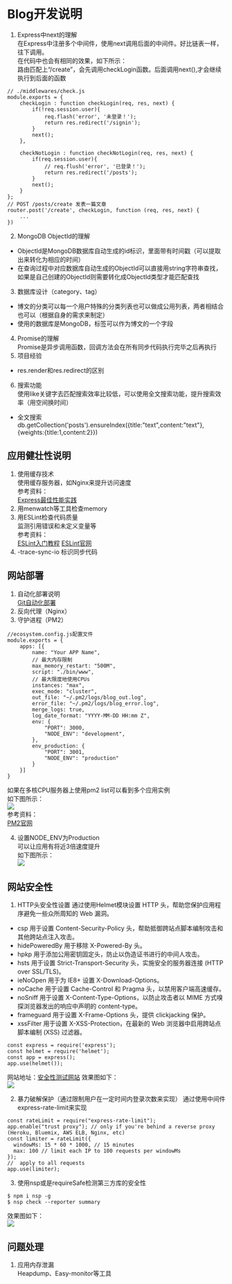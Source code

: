 # Blog开发说明
1. Express中next的理解<br>
在Express中注册多个中间件，使用next调用后面的中间件。好比链表一样，往下调用。<br>
在代码中也会有相同的效果，如下所示：<br>
路由匹配上“/create”，会先调用checkLogin函数。后面调用next(),才会继续执行到后面的函数<br>
```node
// ./middlewares/check.js
module.exports = {
	checkLogin : function checkLogin(req, res, next) {
		if(!req.session.user){
			req.flash('error', '未登录！');
			return res.redirect('/signin');
		}
		next();
	},

	checkNotLogin : function checkNotLogin(req, res, next) {
		if(req.session.user){
			// req.flush('error', '已登录！');
			return res.redirect('/posts');
		}
		next();
	}
};
// POST /posts/create 发表一篇文章
router.post('/create', checkLogin, function (req, res, next) {
	...
})
```
2. MongoDB ObjectId的理解<br>
- ObjectId是MongoDB数据库自动生成的id标识，里面带有时间戳（可以提取出来转化为相应的时间）
- 在查询过程中对应数据库自动生成的ObjectId可以直接用string字符串查找，如果是自己创建的ObjectId则需要转化成ObjectId类型才能匹配查找
3. 数据库设计（category、tag）<br>
- 博文的分类可以每一个用户特殊的分类列表也可以做成公用列表，两者相结合也可以（根据自身的需求来制定）
- 使用的数据库是MongoDB，标签可以作为博文的一个字段
4. Promise的理解<br>
Promise是异步调用函数，回调方法会在所有同步代码执行完毕之后再执行
5. 项目经验<br>
- res.render和res.redirect的区别<br>
6. 搜索功能<br>
使用like关键字去匹配搜索效率比较低，可以使用全文搜索功能，提升搜索效率（用空间换时间）<br>
- 全文搜索
db.getCollection('posts').ensureIndex({title:"text",content:"text"},{weights:{title:1,content:2}})<br>

## 应用健壮性说明<br>
1. 使用缓存技术<br>
使用缓存服务器，如Nginx来提升访问速度<br>
参考资料：<br>
<a href="http://www.expressjs.com.cn/advanced/best-practice-performance.html#use-a-load-balancer">Express最佳性能实践</a>
2. 用menwatch等工具检查memory<br>
3. 用ESLint检查代码质量<br>
监测引用错误和未定义变量等<br>
参考资料：<br>
<a href="https://www.jianshu.com/p/ad1e46faaea2">ESLint入门教程</a>
<a href="http://eslint.cn/docs/rules/">ESLint官网</a>
4. -trace-sync-io 标识同步代码<br>

## 网站部署<br>
1. 自动化部署说明<br>
<a href="https://github.com/yuniyiqi23/Blog/blob/master/docs/git_auto_deploy.md">Git自动化部署</a>
2. 反向代理（Nginx）<br>
3. 守护进程（PM2）<br>
```node
//ecosystem.config.js配置文件
module.exports = {
    apps: [{
		name: "Your APP Name",
		// 最大内存限制
		max_memory_restart: "500M",
		script: "./bin/www",
		// 最大限度地使用CPUs
		instances: "max",
		exec_mode: "cluster",
		out_file: "~/.pm2/logs/blog_out.log",
		error_file: "~/.pm2/logs/blog_error.log",
		merge_logs: true,
		log_date_format: "YYYY-MM-DD HH:mm Z",
		env: {
			"PORT": 3000,
			"NODE_ENV": "development",
		},
		env_production: {
			"PORT": 3001,
			"NODE_ENV": "production"
		}
	}]
}
```
如果在多核CPU服务器上使用pm2 list可以看到多个应用实例<br>
如下图所示：<br>
![](http://47.75.8.64/pm2_list.png)<br>
参考资料：<br>
<a href="http://pm2.keymetrics.io/">PM2官网</a>

4. 设置NODE_ENV为Production<br>
   可以让应用有将近3倍速度提升<br>
   如下图所示：<br>
![](https://goldbergyoni.com/wp-content/uploads/2017/03/node_env-performance.png)<br>

## 网站安全性<br>
1. HTTP头安全性设置
通过使用Helmet模块设置 HTTP 头，帮助您保护应用程序避免一些众所周知的 Web 漏洞。<br>
- csp 用于设置 Content-Security-Policy 头，帮助抵御跨站点脚本编制攻击和其他跨站点注入攻击。
- hidePoweredBy 用于移除 X-Powered-By 头。
- hpkp 用于添加公用密钥固定头，防止以伪造证书进行的中间人攻击。
- hsts 用于设置 Strict-Transport-Security 头，实施安全的服务器连接 (HTTP over SSL/TLS)。
- ieNoOpen 用于为 IE8+ 设置 X-Download-Options。
- noCache 用于设置 Cache-Control 和 Pragma 头，以禁用客户端高速缓存。
- noSniff 用于设置 X-Content-Type-Options，以防止攻击者以 MIME 方式嗅探浏览器发出的响应中声明的 content-type。
- frameguard 用于设置 X-Frame-Options 头，提供 clickjacking 保护。
- xssFilter 用于设置 X-XSS-Protection，在最新的 Web 浏览器中启用跨站点脚本编制 (XSS) 过滤器。
```node
const express = require('express');  
const helmet = require('helmet');
const app = express();
app.use(helmet());
```
网站地址：<a href="http://cyh.herokuapp.com/cyh">安全性测试网站</a>
效果图如下：<br>
![](http://47.75.8.64/herokuapp.png)<br>

2. 暴力破解保护（通过限制用户在一定时间内登录次数来实现）
通过使用中间件express-rate-limit来实现<br>
```node
const rateLimit = require("express-rate-limit");
app.enable("trust proxy"); // only if you're behind a reverse proxy (Heroku, Bluemix, AWS ELB, Nginx, etc)
const limiter = rateLimit({
  windowMs: 15 * 60 * 1000, // 15 minutes
  max: 100 // limit each IP to 100 requests per windowMs
});
//  apply to all requests
app.use(limiter);
```

3. 使用nsp或是requireSafe检测第三方库的安全性<br>
```node
$ npm i nsp -g
$ nsp check --reporter summary
```
效果图如下：<br>
![](http://47.75.8.64/nsp.png)<br>

## 问题处理<br>
1. 应用内存泄漏<br>
Heapdump、Easy-monitor等工具<br>
